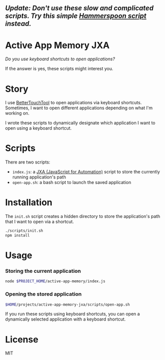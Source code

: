 _Update: Don't use these slow and complicated scripts. Try this simple [Hammerspoon script](https://github.com/Sangdol/hammerspoon-config/blob/master/quick_app.lua) instead._
---

Active App Memory JXA
===

_Do you use keyboard shortcuts to open applications?_

If the answer is yes, these scripts might interest you.

Story
===

I use [BetterTouchTool](https://folivora.ai/) to open applications via keyboard shortcuts. Sometimes, I want to open different applications depending on what I'm working on.

I wrote these scripts to dynamically designate which application I want to open using a keyboard shortcut.

Scripts
===

There are two scripts:

* `index.js`: a [JXA (JavaScript for Automation)](https://developer.apple.com/library/archive/releasenotes/InterapplicationCommunication/RN-JavaScriptForAutomation/Articles/Introduction.html) script to store the currently running application's path
* `open-app.sh`: a bash script to launch the saved application

Installation
===

The `init.sh` script creates a hidden directory to store the application's path that I want to open via a shortcut.

```bash
./scripts/init.sh
npm install
```

Usage
===

### Storing the current application

```sh
node $PROJECT_HOME/active-app-memory/index.js
```

### Opening the stored application

```sh
$HOME/projects/active-app-memory-jxa/scripts/open-app.sh
```

If you run these scripts using keyboard shortcuts, you can open a dynamically selected application with a keyboard shortcut.

License
===

MIT
